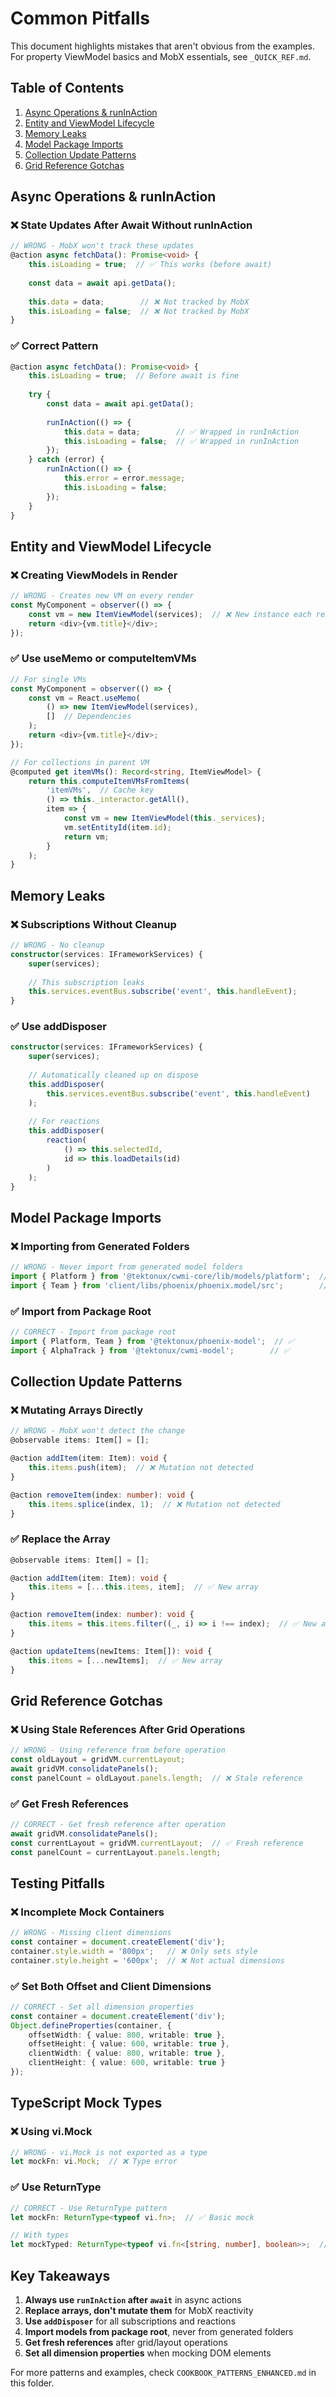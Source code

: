 # Common Pitfalls

This document highlights mistakes that aren't obvious from the examples. For property ViewModel basics and MobX essentials, see `_QUICK_REF.md`.

## Table of Contents

1. [Async Operations & runInAction](#async-operations--runinaction)
2. [Entity and ViewModel Lifecycle](#entity-and-viewmodel-lifecycle)
3. [Memory Leaks](#memory-leaks)
4. [Model Package Imports](#model-package-imports)
5. [Collection Update Patterns](#collection-update-patterns)
6. [Grid Reference Gotchas](#grid-reference-gotchas)

## Async Operations & runInAction

### ❌ State Updates After Await Without runInAction

```typescript
// WRONG - MobX won't track these updates
@action async fetchData(): Promise<void> {
    this.isLoading = true;  // ✅ This works (before await)
    
    const data = await api.getData();
    
    this.data = data;        // ❌ Not tracked by MobX
    this.isLoading = false;  // ❌ Not tracked by MobX
}
```

### ✅ Correct Pattern

```typescript
@action async fetchData(): Promise<void> {
    this.isLoading = true;  // Before await is fine
    
    try {
        const data = await api.getData();
        
        runInAction(() => {
            this.data = data;        // ✅ Wrapped in runInAction
            this.isLoading = false;  // ✅ Wrapped in runInAction
        });
    } catch (error) {
        runInAction(() => {
            this.error = error.message;
            this.isLoading = false;
        });
    }
}
```

## Entity and ViewModel Lifecycle

### ❌ Creating ViewModels in Render

```typescript
// WRONG - Creates new VM on every render
const MyComponent = observer(() => {
    const vm = new ItemViewModel(services);  // ❌ New instance each render
    return <div>{vm.title}</div>;
});
```

### ✅ Use useMemo or computeItemVMs

```typescript
// For single VMs
const MyComponent = observer(() => {
    const vm = React.useMemo(
        () => new ItemViewModel(services),
        []  // Dependencies
    );
    return <div>{vm.title}</div>;
});

// For collections in parent VM
@computed get itemVMs(): Record<string, ItemViewModel> {
    return this.computeItemVMsFromItems(
        'itemVMs',  // Cache key
        () => this._interactor.getAll(),
        item => {
            const vm = new ItemViewModel(this._services);
            vm.setEntityId(item.id);
            return vm;
        }
    );
}
```

## Memory Leaks

### ❌ Subscriptions Without Cleanup

```typescript
// WRONG - No cleanup
constructor(services: IFrameworkServices) {
    super(services);
    
    // This subscription leaks
    this.services.eventBus.subscribe('event', this.handleEvent);
}
```

### ✅ Use addDisposer

```typescript
constructor(services: IFrameworkServices) {
    super(services);
    
    // Automatically cleaned up on dispose
    this.addDisposer(
        this.services.eventBus.subscribe('event', this.handleEvent)
    );
    
    // For reactions
    this.addDisposer(
        reaction(
            () => this.selectedId,
            id => this.loadDetails(id)
        )
    );
}
```

## Model Package Imports

### ❌ Importing from Generated Folders

```typescript
// WRONG - Never import from generated model folders
import { Platform } from '@tektonux/cwmi-core/lib/models/platform';  // ❌
import { Team } from 'client/libs/phoenix/phoenix.model/src';        // ❌
```

### ✅ Import from Package Root

```typescript
// CORRECT - Import from package root
import { Platform, Team } from '@tektonux/phoenix-model';  // ✅
import { AlphaTrack } from '@tektonux/cwmi-model';        // ✅
```

## Collection Update Patterns

### ❌ Mutating Arrays Directly

```typescript
// WRONG - MobX won't detect the change
@observable items: Item[] = [];

@action addItem(item: Item): void {
    this.items.push(item);  // ❌ Mutation not detected
}

@action removeItem(index: number): void {
    this.items.splice(index, 1);  // ❌ Mutation not detected
}
```

### ✅ Replace the Array

```typescript
@observable items: Item[] = [];

@action addItem(item: Item): void {
    this.items = [...this.items, item];  // ✅ New array
}

@action removeItem(index: number): void {
    this.items = this.items.filter((_, i) => i !== index);  // ✅ New array
}

@action updateItems(newItems: Item[]): void {
    this.items = [...newItems];  // ✅ New array
}
```

## Grid Reference Gotchas

### ❌ Using Stale References After Grid Operations

```typescript
// WRONG - Using reference from before operation
const oldLayout = gridVM.currentLayout;
await gridVM.consolidatePanels();
const panelCount = oldLayout.panels.length;  // ❌ Stale reference
```

### ✅ Get Fresh References

```typescript
// CORRECT - Get fresh reference after operation
await gridVM.consolidatePanels();
const currentLayout = gridVM.currentLayout;  // ✅ Fresh reference
const panelCount = currentLayout.panels.length;
```

## Testing Pitfalls

### ❌ Incomplete Mock Containers

```typescript
// WRONG - Missing client dimensions
const container = document.createElement('div');
container.style.width = '800px';   // ❌ Only sets style
container.style.height = '600px';  // ❌ Not actual dimensions
```

### ✅ Set Both Offset and Client Dimensions

```typescript
// CORRECT - Set all dimension properties
const container = document.createElement('div');
Object.defineProperties(container, {
    offsetWidth: { value: 800, writable: true },
    offsetHeight: { value: 600, writable: true },
    clientWidth: { value: 800, writable: true },
    clientHeight: { value: 600, writable: true }
});
```

## TypeScript Mock Types

### ❌ Using vi.Mock

```typescript
// WRONG - vi.Mock is not exported as a type
let mockFn: vi.Mock;  // ❌ Type error
```

### ✅ Use ReturnType

```typescript
// CORRECT - Use ReturnType pattern
let mockFn: ReturnType<typeof vi.fn>;  // ✅ Basic mock

// With types
let mockTyped: ReturnType<typeof vi.fn<[string, number], boolean>>;  // ✅ Typed mock
```

## Key Takeaways

1. **Always use `runInAction` after `await`** in async actions
2. **Replace arrays, don't mutate them** for MobX reactivity
3. **Use `addDisposer`** for all subscriptions and reactions
4. **Import models from package root**, never from generated folders
5. **Get fresh references** after grid/layout operations
6. **Set all dimension properties** when mocking DOM elements

For more patterns and examples, check `COOKBOOK_PATTERNS_ENHANCED.md` in this folder.